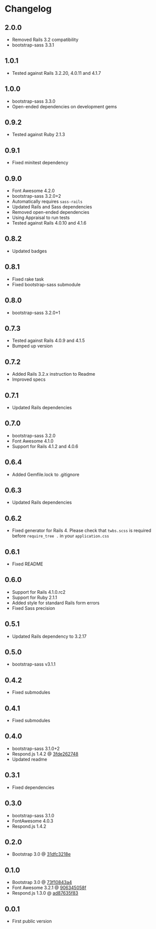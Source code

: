 # Changelog

## 2.0.0

* Removed Rails 3.2 compatibility
* bootstrap-sass 3.3.1

## 1.0.1

* Tested against Rails 3.2.20, 4.0.11 and 4.1.7

## 1.0.0

* bootstrap-sass 3.3.0
* Open-ended dependencies on development gems

## 0.9.2

* Tested against Ruby 2.1.3

## 0.9.1

* Fixed minitest dependency

## 0.9.0

* Font Awesome 4.2.0
* bootstrap-sass 3.2.0+2
* Automatically requires `sass-rails`
* Updated Rails and Sass dependencies
* Removed open-ended dependencies
* Using Appraisal to run tests
* Tested against Rails 4.0.10 and 4.1.6

## 0.8.2

* Updated badges

## 0.8.1

* Fixed rake task
* Fixed bootstrap-sass submodule

## 0.8.0

* bootstrap-sass 3.2.0+1

## 0.7.3

* Tested against Rails 4.0.9 and 4.1.5
* Bumped up version

## 0.7.2

* Added Rails 3.2.x instruction to Readme
* Improved specs

## 0.7.1

* Updated Rails dependencies

## 0.7.0

* bootstrap-sass 3.2.0
* Font Awesome 4.1.0
* Support for Rails 4.1.2 and 4.0.6

## 0.6.4

* Added Gemfile.lock to .gitignore

## 0.6.3

* Updated Rails dependencies

## 0.6.2

* Fixed generator for Rails 4. Please check that `twbs.scss` is required before `require_tree .` in your `application.css`

## 0.6.1

* Fixed README

## 0.6.0

* Support for Rails 4.1.0.rc2
* Support for Ruby 2.1.1
* Added style for standard Rails form errors
* Fixed Sass precision

## 0.5.1

* Updated Rails dependency to 3.2.17

## 0.5.0

* bootstrap-sass v3.1.1

## 0.4.2

* Fixed submodules

## 0.4.1

* Fixed submodules

## 0.4.0

* bootstrap-sass 3.1.0+2
* Respond.js 1.4.2 @ [3fde262748](https://github.com/scottjehl/Respond/commit/3fde2627484f8cb38e2bd4dbf2374cf41184b0f4)
* Updated readme

## 0.3.1

* Fixed dependencies

## 0.3.0

* bootstrap-sass 3.1.0
* FontAwesome 4.0.3
* Respond.js 1.4.2

## 0.2.0

* Bootstrap 3.0 @ [31dfc3218e](https://github.com/twbs/bootstrap/commit/31dfc3218e4aafca3a3963a632a22ee018362c00)

## 0.1.0

* Bootstrap 3.0 @ [73f10843a4](https://github.com/twbs/bootstrap/commit/73f10843a487ee94bed755ecfd7c853cb657bf38)
* Font Awesome 3.2.1 @ [906345058f](https://github.com/FortAwesome/Font-Awesome/commit/906345058f738c2b931f89754a319ed108e17bd8)
* Respond.js 1.3.0 @ [ad87635f83](https://github.com/scottjehl/Respond/commit/ad87635f83f8b811e1da53c082325a4b35960771)

## 0.0.1

* First public version

